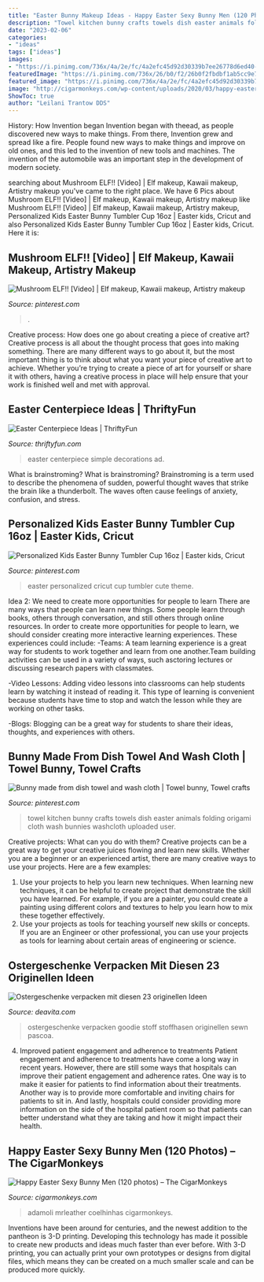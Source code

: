 ```yaml
---
title: "Easter Bunny Makeup Ideas - Happy Easter Sexy Bunny Men (120 Photos) – The Cigarmonkeys"
description: "Towel kitchen bunny crafts towels dish easter animals folding origami cloth wash bunnies washcloth uploaded user"
date: "2023-02-06"
categories:
- "ideas"
tags: ["ideas"]
images:
- "https://i.pinimg.com/736x/4a/2e/fc/4a2efc45d92d30339b7ee26778d6ed40--towel-origami-towel-animals.jpg"
featuredImage: "https://i.pinimg.com/736x/26/b0/f2/26b0f2fbdbf1ab5cc9e7d87fd6d73d5c.jpg"
featured_image: "https://i.pinimg.com/736x/4a/2e/fc/4a2efc45d92d30339b7ee26778d6ed40--towel-origami-towel-animals.jpg"
image: "http://cigarmonkeys.com/wp-content/uploads/2020/03/happy-easter-sexy-bunny-man-cigarmonkeys-12.jpg"
ShowToc: true
author: "Leilani Trantow DDS"
---
```



History: How Invention began
Invention began with theead, as people discovered new ways to make things. From there, Invention grew and spread like a fire. People found new ways to make things and improve on old ones, and this led to the invention of new tools and machines. The invention of the automobile was an important step in the development of modern society.

	

		
searching about Mushroom ELF!! [Video] | Elf makeup, Kawaii makeup, Artistry makeup you've came to the right place. We have 6 Pics about Mushroom ELF!! [Video] | Elf makeup, Kawaii makeup, Artistry makeup like Mushroom ELF!! [Video] | Elf makeup, Kawaii makeup, Artistry makeup, Personalized Kids Easter Bunny Tumbler Cup 16oz | Easter kids, Cricut and also Personalized Kids Easter Bunny Tumbler Cup 16oz | Easter kids, Cricut. Here it is:
		
    
## Mushroom ELF!! [Video] | Elf Makeup, Kawaii Makeup, Artistry Makeup

<img loading=lazy src="https://i.pinimg.com/736x/54/4e/d9/544ed951a2a655ec81355f79185e28ef.jpg" onerror="this.onerror=null;this.src='https://tse1.mm.bing.net/th?id=OIP.AK_CxnoBa_FkAw3X4y8y1AHaNK&amp;pid=15.1';" alt="Mushroom ELF!! [Video] | Elf makeup, Kawaii makeup, Artistry makeup">

_Source: pinterest.com_

>. 

	

Creative process: How does one go about creating a piece of creative art?
Creative process is all about the thought process that goes into making something. There are many different ways to go about it, but the most important thing is to think about what you want your piece of creative art to achieve. Whether you’re trying to create a piece of art for yourself or share it with others, having a creative process in place will help ensure that your work is finished well and met with approval.

    
## Easter Centerpiece Ideas | ThriftyFun

<img loading=lazy src="http://img.thrfun.com/img/104/261/simple_easter_centerpiece_2_l.jpg" onerror="this.onerror=null;this.src='https://tse3.mm.bing.net/th?id=OIP.cC1_3ZudWSTu52KIqaYqNwHaMG&amp;pid=15.1';" alt="Easter Centerpiece Ideas | ThriftyFun">

_Source: thriftyfun.com_

>easter centerpiece simple decorations ad. 

	

What is brainstroming?
What is brainstroming? Brainstroming is a term used to describe the phenomena of sudden, powerful thought waves that strike the brain like a thunderbolt. The waves often cause feelings of anxiety, confusion, and stress.

    
## Personalized Kids Easter Bunny Tumbler Cup 16oz | Easter Kids, Cricut

<img loading=lazy src="https://i.pinimg.com/736x/26/b0/f2/26b0f2fbdbf1ab5cc9e7d87fd6d73d5c.jpg" onerror="this.onerror=null;this.src='https://tse4.mm.bing.net/th?id=OIP.krIiS-2SFgOs9KUInWp71QHaIW&amp;pid=15.1';" alt="Personalized Kids Easter Bunny Tumbler Cup 16oz | Easter kids, Cricut">

_Source: pinterest.com_

>easter personalized cricut cup tumbler cute theme. 

	

Idea 2: We need to create more opportunities for people to learn
There are many ways that people can learn new things. Some people learn through books, others through conversation, and still others through online resources. In order to create more opportunities for people to learn, we should consider creating more interactive learning experiences. These experiences could include:
-Teams: A team learning experience is a great way for students to work together and learn from one another.Team building activities can be used in a variety of ways, such asctoring lectures or discussing research papers with classmates.

-Video Lessons: Adding video lessons into classrooms can help students learn by watching it instead of reading it. This type of learning is convenient because students have time to stop and watch the lesson while they are working on other tasks.

-Blogs: Blogging can be a great way for students to share their ideas, thoughts, and experiences with others.

    
## Bunny Made From Dish Towel And Wash Cloth | Towel Bunny, Towel Crafts

<img loading=lazy src="https://i.pinimg.com/736x/4a/2e/fc/4a2efc45d92d30339b7ee26778d6ed40--towel-origami-towel-animals.jpg" onerror="this.onerror=null;this.src='https://tse4.mm.bing.net/th?id=OIP.7HkFkb1OhzNkes4I5rpIvQHaJ6&amp;pid=15.1';" alt="Bunny made from dish towel and wash cloth | Towel bunny, Towel crafts">

_Source: pinterest.com_

>towel kitchen bunny crafts towels dish easter animals folding origami cloth wash bunnies washcloth uploaded user. 

	

Creative projects: What can you do with them?
Creative projects can be a great way to get your creative juices flowing and learn new skills. Whether you are a beginner or an experienced artist, there are many creative ways to use your projects. Here are a few examples: 
1. Use your projects to help you learn new techniques. When learning new techniques, it can be helpful to create project that demonstrate the skill you have learned. For example, if you are a painter, you could create a painting using different colors and textures to help you learn how to mix these together effectively. 
2. Use your projects as tools for teaching yourself new skills or concepts. If you are an Engineer or other professional, you can use your projects as tools for learning about certain areas of engineering or science.

    
## Ostergeschenke Verpacken Mit Diesen 23 Originellen Ideen

<img loading=lazy src="http://deavita.com/wp-content/uploads/2016/02/verpacken-ostergeschenke-stoff-hase-basteln-bunt-akzente.jpeg" onerror="this.onerror=null;this.src='https://tse2.mm.bing.net/th?id=OIP.CWN95uGu1rIkFJVC-G2NvAHaLH&amp;pid=15.1';" alt="Ostergeschenke verpacken mit diesen 23 originellen Ideen">

_Source: deavita.com_

>ostergeschenke verpacken goodie stoff stoffhasen originellen sewn pascoa. 

	

4) Improved patient engagement and adherence to treatments
Patient engagement and adherence to treatments have come a long way in recent years. However, there are still some ways that hospitals can improve their patient engagement and adherence rates. One way is to make it easier for patients to find information about their treatments. Another way is to provide more comfortable and inviting chairs for patients to sit in. And lastly, hospitals could consider providing more information on the side of the hospital patient room so that patients can better understand what they are taking and how it might impact their health.

    
## Happy Easter Sexy Bunny Men (120 Photos) – The CigarMonkeys

<img loading=lazy src="http://cigarmonkeys.com/wp-content/uploads/2020/03/happy-easter-sexy-bunny-man-cigarmonkeys-12.jpg" onerror="this.onerror=null;this.src='https://tse3.mm.bing.net/th?id=OIP.kXQXomtThFyJD0TuoVKvKAHaLI&amp;pid=15.1';" alt="Happy Easter Sexy Bunny Men (120 photos) – The CigarMonkeys">

_Source: cigarmonkeys.com_

>adamoli mrleather coelhinhas cigarmonkeys. 

	

Inventions have been around for centuries, and the newest addition to the pantheon is 3-D printing. Developing this technology has made it possible to create new products and ideas much faster than ever before. With 3-D printing, you can actually print your own prototypes or designs from digital files, which means they can be created on a much smaller scale and can be produced more quickly.

